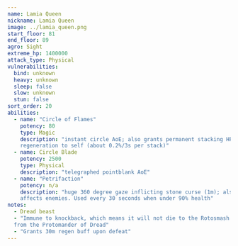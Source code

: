 ```yaml
---
name: Lamia Queen
nickname: Lamia Queen
image: ../lamia_queen.png
start_floor: 81
end_floor: 89
agro: Sight
extreme_hp: 1400000
attack_type: Physical
vulnerabilities:
  bind: unknown
  heavy: unknown
  sleep: false
  slow: unknown
  stun: false
sort_order: 20
abilities:
  - name: "Circle of Flames"
    potency: 80
    type: Magic
    description: "instant circle AoE; also grants permanent stacking HP
    regeneration to self (about 0.2%/3s per stack)"
  - name: Circle Blade
    potency: 2500
    type: Physical
    description: "telegraphed pointblank AoE"
  - name: "Petrifaction"
    potency: n/a
    description: "huge 360 degree gaze inflicting stone curse (1m); also
    affects enemies. Used every 30 seconds when under 90% health"
notes:
  - Dread beast
  - "Immune to knockback, which means it will not die to the Rotosmash ability
  from the Protomander of Dread"
  - "Grants 30m regen buff upon defeat"
---
```

